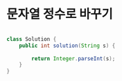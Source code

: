 # 문자열 정수로 바꾸기

```java

class Solution {
    public int solution(String s) {
        
        return Integer.parseInt(s);
    }
}

```